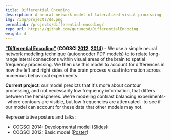 ```yaml
---
title: Differential Encoding
description: A neural network model of lateralized visual processing
img: /img/projects/de.png
permalink: /projects/differential-encoding/
repo_url: https://github.com/guruucsd/DifferentialEncoding
weight: 4
---
```


<p>
    <b><u>"Differential Encoding"</u>
    (COGSCI <a href="http://mindmodeling.org/cogsci2012/papers/0251/index.html">2012</a>,
    <a href="https://mindmodeling.org/cogsci2014/papers/068/">2014</a>)</b>
    - We use a simple neural network modeling
    technique (autoencoder PDP models) to
    to relate long-range lateral connections within visual areas of the brain
    to spatial frequency processing.  We then use this model to account
    for differences in how the left and right sides of the brain
    process visual information across numerous behavioral experiments.
</p>
<p>
	<b>Current project</b>: our model predicts that it's more about contour processing,
	and not necessarily low frequency information,
	that differs between the hemispheres. We're modeling contrast balancing
	experiments--where contours are visible, but low frequencies are attenuated--to
	see if our model can account for these data that other models may not.
<p>
    Representative posters and talks:
    <ul>
        <li>COGSCI 2014: Developmental model (<a href="http://cseweb.ucsd.edu/~bcipolli/docs/presentations/Cipollini_Cottrell_COGSCI_2014_Slides.pdf">Slides</a>)</li>
        <li>COGSCI 2012: Basic model (<a href="http://cseweb.ucsd.edu/~bcipolli/docs/posters/Cipollini_Cottrell_COGSCI_2012_Poster.pdf">Poster</a>)</li>
    </ul>
</p>
